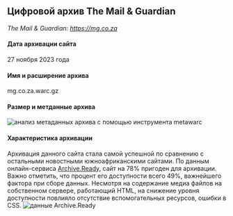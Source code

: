 ## Цифровой архив The Mail & Guardian

_The Mail & Guardian: https://mg.co.za_

#### Дата архивации сайта
27 ноября 2023 года

#### Имя и расширение архива
mg.co.za.warc.gz

#### Размер и метданные архива
![анализ метаданных архива с помощью инструмента metawarc](<Снимок экрана 2023-12-14 в 15.28.54.png>)

#### Характеристика архивации
Архивация данного сайта стала самой успешной по сравнению с остальными новостными южноафриканскими сайтами. По данным онлайн-сервиса [Archive.Ready](https://archiveready.com), сайт на 78% пригоден для архивации. Важно отметить, что процент его доступности всего 49%, важнейшего фактора при сборе данных. Несмотря на содержание медиа файлов на собственном сервере, работающий HTML, на снижение уровня доступности повлияло отсутствие вспомогательных ресурсов, ошибки в CSS.
![данные Archive.Ready](<Снимок экрана 2023-12-18 в 18.36.32.png>)
